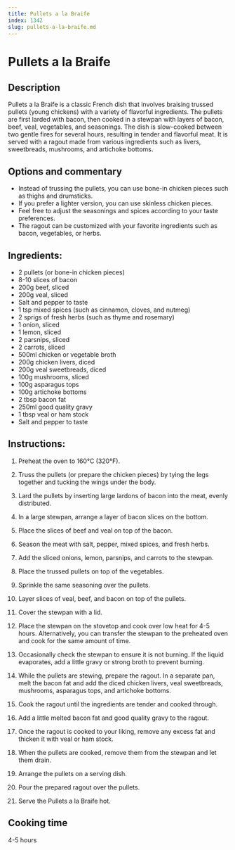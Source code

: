 ```yaml
---
title: Pullets a la Braife
index: 1342
slug: pullets-a-la-braife.md
---
```


# Pullets a la Braife

## Description
Pullets a la Braife is a classic French dish that involves braising trussed pullets (young chickens) with a variety of flavorful ingredients. The pullets are first larded with bacon, then cooked in a stewpan with layers of bacon, beef, veal, vegetables, and seasonings. The dish is slow-cooked between two gentle fires for several hours, resulting in tender and flavorful meat. It is served with a ragout made from various ingredients such as livers, sweetbreads, mushrooms, and artichoke bottoms.

## Options and commentary
- Instead of trussing the pullets, you can use bone-in chicken pieces such as thighs and drumsticks.
- If you prefer a lighter version, you can use skinless chicken pieces.
- Feel free to adjust the seasonings and spices according to your taste preferences.
- The ragout can be customized with your favorite ingredients such as bacon, vegetables, or herbs.

## Ingredients:
- 2 pullets (or bone-in chicken pieces)
- 8-10 slices of bacon
- 200g beef, sliced
- 200g veal, sliced
- Salt and pepper to taste
- 1 tsp mixed spices (such as cinnamon, cloves, and nutmeg)
- 2 sprigs of fresh herbs (such as thyme and rosemary)
- 1 onion, sliced
- 1 lemon, sliced
- 2 parsnips, sliced
- 2 carrots, sliced
- 500ml chicken or vegetable broth
- 200g chicken livers, diced
- 200g veal sweetbreads, diced
- 100g mushrooms, sliced
- 100g asparagus tops
- 100g artichoke bottoms
- 2 tbsp bacon fat
- 250ml good quality gravy
- 1 tbsp veal or ham stock
- Salt and pepper to taste

## Instructions:
1. Preheat the oven to 160°C (320°F).

2. Truss the pullets (or prepare the chicken pieces) by tying the legs together and tucking the wings under the body. 

3. Lard the pullets by inserting large lardons of bacon into the meat, evenly distributed.

4. In a large stewpan, arrange a layer of bacon slices on the bottom. 

5. Place the slices of beef and veal on top of the bacon.

6. Season the meat with salt, pepper, mixed spices, and fresh herbs.

7. Add the sliced onions, lemon, parsnips, and carrots to the stewpan.

8. Place the trussed pullets on top of the vegetables.

9. Sprinkle the same seasoning over the pullets.

10. Layer slices of veal, beef, and bacon on top of the pullets.

11. Cover the stewpan with a lid.

12. Place the stewpan on the stovetop and cook over low heat for 4-5 hours. Alternatively, you can transfer the stewpan to the preheated oven and cook for the same amount of time.

13. Occasionally check the stewpan to ensure it is not burning. If the liquid evaporates, add a little gravy or strong broth to prevent burning.

14. While the pullets are stewing, prepare the ragout. In a separate pan, melt the bacon fat and add the diced chicken livers, veal sweetbreads, mushrooms, asparagus tops, and artichoke bottoms.

15. Cook the ragout until the ingredients are tender and cooked through.

16. Add a little melted bacon fat and good quality gravy to the ragout. 

17. Once the ragout is cooked to your liking, remove any excess fat and thicken it with veal or ham stock.

18. When the pullets are cooked, remove them from the stewpan and let them drain.

19. Arrange the pullets on a serving dish.

20. Pour the prepared ragout over the pullets.

21. Serve the Pullets a la Braife hot.

## Cooking time
4-5 hours
